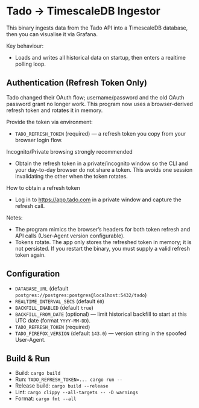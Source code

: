 Tado → TimescaleDB Ingestor
===========================

This binary ingests data from the Tado API into a TimescaleDB database, then you can visualise it via Grafana.

Key behaviour:
- Loads and writes all historical data on startup, then enters a realtime polling loop.

Authentication (Refresh Token Only)
-----------------------------------
Tado changed their OAuth flow; username/password and the old OAuth password grant no longer work.
This program now uses a browser-derived refresh token and rotates it in memory.

Provide the token via environment:
- `TADO_REFRESH_TOKEN` (required) — a refresh token you copy from your browser login flow.

Incognito/Private browsing strongly recommended
- Obtain the refresh token in a private/incognito window so the CLI and your day-to-day browser do not share a token.
  This avoids one session invalidating the other when the token rotates.

How to obtain a refresh token
- Log in to https://app.tado.com in a private window and capture the refresh call.


Notes:
- The program mimics the browser’s headers for both token refresh and API calls (User-Agent version configurable).
- Tokens rotate. The app only stores the refreshed token in memory; it is not persisted. If you restart the binary, you must supply a valid refresh token again.

Configuration
-------------
- `DATABASE_URL` (default `postgres://postgres:postgres@localhost:5432/tado`)
- `REALTIME_INTERVAL_SECS` (default `60`)
- `BACKFILL_ENABLED` (default `true`)
- `BACKFILL_FROM_DATE` (optional) — limit historical backfill to start at this UTC date (format `YYYY-MM-DD`).
- `TADO_REFRESH_TOKEN` (required)
 - `TADO_FIREFOX_VERSION` (default `143.0`) — version string in the spoofed User-Agent.

Build & Run
-----------
- Build: `cargo build`
- Run: `TADO_REFRESH_TOKEN=... cargo run --`
- Release build: `cargo build --release`
- Lint: `cargo clippy --all-targets -- -D warnings`
- Format: `cargo fmt --all`
